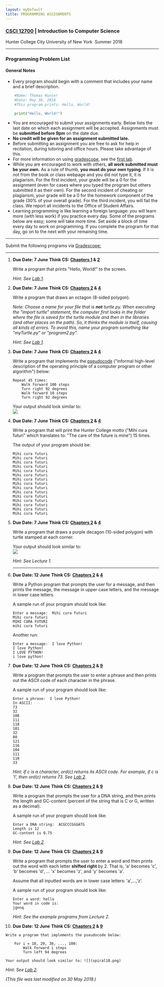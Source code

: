 ```yaml
---
layout: myDefault
title: PROGRAMMING ASSIGNMENTS
---
```

### [CSCI 12700](../summer2018.md) | Introduction to Computer Science  
Hunter College City University of New York &nbsp;Summer 2018 

---

### Programming Problem List  


#### General Notes

*   Every program should begin with a comment that includes your name and a brief description.
```python    
    #Name: Thomas Hunter
    #Date: May 30, 2018
    #This program prints: Hello, World!
    
    print("Hello, World!")
```    
*   You are encouraged to submit your assignments early. Below lists the last date on which each assignment will be accepted. Assignments must be **submitted before 9pm** on the date due.
*   **No credit will be given for an assignment submitted late.**
*   Before submitting an assignment you are free to ask for help in recitation, during tutoring and office hours. Please take advantage of this.
*   For more information on using [gradescope](http://www.gradescope.com), see the [first lab](lab1.html).
*   While you are encouraged to work with others, **all work submitted must be your own.** As a rule of thumb, **you must do your own typing**. If it is not from the book or class webpage and you did not type it, it is plagiarism. For the first incident, your grade will be a 0 for the assignment (even for cases where you typed the program but others submitted it as their own). For the second incident of cheating or plagiarism, your grade will be a 0 for the homework component of the grade (30% of your overall grade). For the third incident, you will fail the class. We report all incidents to the Office of Student Affairs.
*   Learning programming is like learning a foreign language: you will learn more (with less work) if you practice every day. Some of the programs below are easy; some will take more time. Set aside a block of time every day to work on programming. If you complete the program for that day, go on to the next with your remaining time.
    

* * *

Submit the following programs via [Gradescope:](http://gradescope.com)

* * *

1.  **Due Date: 7 June** **Think CS: [Chapters 1](https://interactivepython.org/runestone/static/thinkcspy/GeneralIntro/toctree.html) & [2](https://interactivepython.org/runestone/static/thinkcspy/SimplePythonData/toctree.html)**  
    
    Write a program that prints "Hello, World!" to the screen.
    
    _Hint: See [Lab 1](lab1.html)._
    
2.  **Due Date: 7 June** **Think CS: [Chapters 2](https://interactivepython.org/runestone/static/thinkcspy/SimplePythonData/toctree.html) & [4](https://interactivepython.org/runestone/static/thinkcspy/PythonTurtle/toctree.html)**  
    
    Write a program that draws an octagon (8-sided polygon).  
      
    _Note: Choose a name for your file that is **not** turtle.py. When executing the "import turtle" statement, the computer first looks in the folder where the file is saved for the turtle module and then in the libraries (and other places on the path). So, it thinks the module is itself, causing all kinds of errors. To avoid this, name your program something like "myTurtle.py" or "program2.py"._
    
    _Hint: See [Lab 1](lab1.html)._
    
3.  **Due Date: 7 June** **Think CS: [Chapters 2](https://interactivepython.org/runestone/static/thinkcspy/SimplePythonData/toctree.html) & [4](https://interactivepython.org/runestone/static/thinkcspy/PythonTurtle/toctree.html)**  
    
    Write a program that implements the [pseudocode](http://en.wikipedia.org/wiki/Pseudocode) ("informal high-level description of the operating principle of a computer program or other algorithm") below:
    
        Repeat 45 times:
            Walk forward 100 steps
            Turn right 92 degrees
            Walk forward 10 steps
            Turn right 92 degrees
    
    Your output should look similar to:  
    ![](flower.png)
4.  **Due Date: 7 June** **Think CS: [Chapters 2](https://interactivepython.org/runestone/static/thinkcspy/SimplePythonData/toctree.html) & [4](https://interactivepython.org/runestone/static/thinkcspy/PythonTurtle/toctree.html)**  
    
    Write a program that will print the Hunter College motto ("Mihi cura futuri" which translates to: "The care of the future is mine") 15 times.
    
    The output of your program should be:
    
        Mihi cura futuri
        Mihi cura futuri
        Mihi cura futuri
        Mihi cura futuri
        Mihi cura futuri
        Mihi cura futuri
        Mihi cura futuri
        Mihi cura futuri
        Mihi cura futuri
        Mihi cura futuri
        Mihi cura futuri
        Mihi cura futuri
        Mihi cura futuri
        Mihi cura futuri
        Mihi cura futuri
    
5.  **Due Date: 7 June** **Think CS: [Chapters 2](https://interactivepython.org/runestone/static/thinkcspy/SimplePythonData/toctree.html) & [4](https://interactivepython.org/runestone/static/thinkcspy/PythonTurtle/toctree.html)**  
    
    Write a program that draws a purple decagon (10-sided polygon) with turtle stamped at each corner.
    
    Your output should look similar to:  
    ![](stampedDecagon.png)
    
    _Hint: See Lecture 1._
    
    * * *
    
6.  **Due Date: 12 June** **Think CS: [Chapters 2](https://interactivepython.org/runestone/static/thinkcspy/SimplePythonData/toctree.html) & [4](https://interactivepython.org/runestone/static/thinkcspy/PythonTurtle/toctree.html)**  
    
    Write a Python program that prompts the user for a message, and then prints the message, the message in upper case letters, and the message in lower case letters.
    
    A sample run of your program should look like:
    
        Enter a message:  Mihi cura futuri
        Mihi cura futuri
        MIHI CURA FUTURI
        mihi cura futuri
    
    Another run:
    
        Enter a message:  I love Python!
        I love Python!
        I LOVE PYTHON!
        i love python!

7.  **Due Date: 12 June** **Think CS: [Chapters 2](https://interactivepython.org/runestone/static/thinkcspy/SimplePythonData/toctree.html) & [9](http://interactivepython.org/runestone/static/thinkcspy/Strings/toctree.html)**  
    
    Write a program that prompts the user to enter a phrase and then prints out the ASCII code of each character in the phrase.
    
    A sample run of your program should look like:
    
        Enter a phrase:  I love Python!
        In ASCII: 
        73
        32
        108
        111
        118
        101
        32
        80
        121
        116
        104
        111
        110
        33
    
    _Hint: If c is a character, ord(c) returns its ASCII code. For example, if c is 'I', then ord(c) returns 73. See [Lab 2](lab2.html)._
    
8.  **Due Date: 12 June** **Think CS: [Chapters 2](https://interactivepython.org/runestone/static/thinkcspy/SimplePythonData/toctree.html) & [9](http://interactivepython.org/runestone/static/thinkcspy/Strings/toctree.html)**  
    
    Write a program that prompts the user for a DNA string, and then prints the length and GC-content (percent of the string that is C or G, written as a decimal).
    
    A sample run of your program should look like:
    
        Enter a DNA string:  ACGCCCGGGATG
        Length is 12
        GC-content is 0.75
    
    _Hint: See [Lab 2](lab2.html)._
    
9.  **Due Date: 12 June** **Think CS: [Chapters 2](https://interactivepython.org/runestone/static/thinkcspy/SimplePythonData/toctree.html) & [9](http://interactivepython.org/runestone/static/thinkcspy/Strings/toctree.html)**  
    
    Write a program that prompts the user to enter a word and then prints out the word with each letter **shifted right** by 2. That is, 'a' becomes 'c', 'b' becomes 'd', ... 'x' becomes 'z', and 'y' becomes 'a'.
    
    Assume that all inputted words are in lower case letters: 'a',...,'z'.
    
    A sample run of your program should look like:
    
        Enter a word: hello 
        Your word in code is: 
        jgnnq
    
    _Hint: See the example programs from Lecture 2._
    
10.  **Due Date: 12 June** **Think CS: [Chapters 2](https://interactivepython.org/runestone/static/thinkcspy/SimplePythonData/toctree.html) & [9](http://interactivepython.org/runestone/static/thinkcspy/Strings/toctree.html)**  

    Write a program that implements the pseudocode below:

        For i = 10, 20, 30, ..., 100:
            Walk forward i steps
            Turn left 94 degrees

    Your output should look similar to: ![](spiral10.png)

   _Hint: See [Lab 2](lab2.html)._
   
<!--    

11.  **Due Date: 22 February** **Think CS: [Chapters 4](https://interactivepython.org/runestone/static/thinkcspy/PythonTurtle/toctree.html) & [9](http://interactivepython.org/runestone/static/thinkcspy/Strings/toctree.html)**  
    
    Write a program that asks the user for a message and then prints the message out, one character per line, in reverse order.
    
    A sample run of your program should look like:
    
    Enter a message:  I love Python!
    !
    n
    o
    h
    t
    y
    P
    
    e
    v
    o
    l
    
    I
    
    _Hint: See [Lab 2](lab2.html) or Lecture 2 notes._
    
12.  **Due Date: 23 February** **Think CS: [Chapters 2](https://interactivepython.org/runestone/static/thinkcspy/SimplePythonData/toctree.html) & [4](http://interactivepython.org/runestone/static/thinkcspy/PythonTurtle/toctree.html)**  
    
    Modify the program from [Lab 3](lab3.html) to show the shades of green.
    
    Your output should look similar to:  
    ![](shadesOfGreen.png)
    
13.  **Due Date: 26 February** **Think CS: [Chapters 2](https://interactivepython.org/runestone/static/thinkcspy/SimplePythonData/toctree.html) & [4](http://interactivepython.org/runestone/static/thinkcspy/PythonTurtle/toctree.html)**  
    
    Write a program that asks the user for the hexcode of a color and then displays a turtle that color.
    
    A sample run of your program should look like:
    
    Enter a hex string:  #A922A9
    
    and the output should look similar to:  
    ![](../f17/purplyTurtle.png)
    
    _Hint: See [Section 4.3](http://interactivepython.org/runestone/static/thinkcspy/PythonTurtle/InstancesAHerdofTurtles.html) for setting the background color and [Lab 3](lab3.html) for colors._
    
14.  **Due Date: 27 February** **Think CS: [Chapters 2](https://interactivepython.org/runestone/static/thinkcspy/SimplePythonData/toctree.html) & [4](https://interactivepython.org/runestone/static/thinkcspy/PythonTurtle/toctree.html)**  
    
    Write a program that asks the user for a name of an image .png file and the name of an output file. Your program should create a new image that has only the green channel of the original image.
    
    A sample run of your program should look like:
    
    Enter name of the input file:  csBridge.png
    Enter name of the output file:  greenH.png
    
    Sample input and resulting output files:
    
    ![](../f17/csBridge.png) ![](greenH.png)
    
    Note: before submitting your program for grading, remove the commands that show the image (i.e. the ones that pop up the graphics window with the image). The program is graded on a server on the cloud and does not have a graphics window, so, the plt.show() commands will give an error. Instead, the files your program produces are compared pixel-by-pixel to the answer to check for correctness.
    
15.  **Due Date: 28 February** **Think CS: [Chapters 2](https://interactivepython.org/runestone/static/thinkcspy/SimplePythonData/toctree.html) & [4](http://interactivepython.org/runestone/static/thinkcspy/PythonTurtle/toctree.html)**  
    
    Write a program that implements the pseudcode below. Your program should ask the user for a binary number and print out the corresponding decimal number.
    
        Ask user for input, and store in the string, binString.
        Set decNum = 0.
        For each c in binString,
            Set n to be int(c)
            Double decNum and add n to it (decNum = 2 * decNum + n)
        Print decNum
    		
    
    A sample run of the program:
    
    Enter binary number: 10
    Your number in decimal is 2
    
    And another sample run of the program:
    
    Enter binary number: 1111
    Your number in decimal is 15
    
    Note: here's a quick [review](https://www.mathsisfun.com/binary-number-system.html) of binary numbers.
    
    * * *
    
16.  **Due Date: 1 March** **Reading: Think CS: [Section 2.7](http://interactivepython.org/runestone/static/thinkcspy/SimplePythonData/OperatorsandOperands.html)**  
    
    Write a program that converts kilometers to miles. Your program should prompt the user for the number of kilometers and then print out the number of miles.
    
    A useful formula: _miles = 0.621371* kilometers_.
    
    See [Lab 4](lab4.html) for designing Input-Process-Output programs.
    
17.  **Due Date: 2 March** **Reading: Think CS: [Section 2.7](http://interactivepython.org/runestone/static/thinkcspy/SimplePythonData/OperatorsandOperands.html) & [4](http://interactivepython.org/runestone/static/thinkcspy/PythonTurtle/toctree.html)**  
    
    Write a program that implements the pseudocode below:
    
    1\.  Ask the user for the number of hours until the weekend.
    2\.  Print out the days until the weekend (days = hours // 24)
    3\.  Print out the leftover hours (leftover = hours % 24)
    
    A sample run of your program should look like:
    
    Enter number of hours:  27
    Days: 1
    Hours: 3
    
    and another sample run:
    
    Enter number of hours:  52
    Days: 2
    Hours: 4
    
    _Hint: See [Section 2.7](http://interactivepython.org/runestone/static/thinkcspy/SimplePythonData/OperatorsandOperands.html)._
    
18.  **Due Date: 5 March** **Reading: Think CS: [Chapters 4](http://interactivepython.org/runestone/static/thinkcspy/PythonTurtle/toctree.html) & [7](http://interactivepython.org/runestone/static/thinkcspy/Selection/toctree.html)**  
    
    Write a program that asks the user for 5 whole (integer) numbers. For each number, turn the turtle left the degrees entered and then the turtle should move forward 100.
    
    A sample run of your program should look like:
    
    Enter a number: 270
    Enter a number: 100
    Enter a number: 190
    Enter a number: 200
    Enter a number: 80
    
    and the output should look similar to:  
    ![](5turns.png)
    
19.  **Due Date: 6 March** **Reading: Think CS: [Chapters 4](http://interactivepython.org/runestone/static/thinkcspy/PythonTurtle/toctree.html) & [7](http://interactivepython.org/runestone/static/thinkcspy/Selection/toctree.html)**  
    
    Modify the flood map of NYC from [Lab 4](lab4.html) to color the region of the map with elevation greater than 6 feet and less than or equal 20 feet above sea level the color grey (50% red, 50% green, and 50% blue).
    
    Your resulting map should look like:
    
    ![](../f17/floodMap2.png)
    
    and be saved to a file called floodMap.png.
    
    Note: before submitting your program for grading, remove the commands that show the image (i.e. the ones that pop up the graphics window with the image). The program is graded on a server on the cloud and does not have a graphics window, so, the plt.show() commands will give an error. Instead, the files your program produces are compared pixel-by-pixel to the answer to check for correctness.
    
20.  **Due Date: 8 March** **Reading: [Think CS: Section 8.10](http://interactivepython.org/runestone/static/thinkcspy/MoreAboutIteration/2DimensionalIterationImageProcessing.html)**  
    
    Modify the map-mapking program from [Lab 4](lab4.html) to create a map that outlines the coastline. Your program should create a new image, called coast.png with the pixels colored as follows:
    
    *   If the elevation is less than or equal to 0, color the pixel 50% blue (and 0% red and 0% green).
    *   If the elevation is exactly 1, color the pixel 75% red, 75% green, and 75% blue.
    *   Otherwise, the pixel should be colored 50% red, 50% green, and 50% blue.
    
    Your resulting map should look like:
    
    ![](coast.png)
    
    and be saved to a file called coast.png.
    
    Note: before submitting your program for grading, remove the commands that show the image (i.e. the ones that pop up the graphics window with the image). The program is graded on a server on the cloud and does not have a graphics window, so, the plt.show() commands will give an error. Instead, the files your program produces are compared pixel-by-pixel to the answer to check for correctness.
    
    * * *
    
21.  **Due Date: 9 March** **Reading: Think CS: [Chapter 7](http://interactivepython.org/runestone/static/thinkcspy/Selection/toctree.html)**  
    
    Write a program that asks the user for the name of a png file and print the number of pixels that are nearly white (the fraction of red, the fraction of green, and the fraction of blue are all above 0.75).
    
    For example, if your file was of the snow pack in the Sierra Nevada mountains in California in February 2014:
    
    ![](../f17/CaliforniaDrought_02232014_md.png)
    
    then a sample run would be:
    
    Enter file name:  caDrought2014.png
    Snow count is 38010
    
    Note: for this program, you only need to compute the snow count. Showing the image will confuse the grading script, since it's only expecting the snow count.
    
    _Hint: See [Lab 5](lab5.html)_.
    
22.  **Due Date: 12 March** **Reading: [Burch's Logic & Circuits](http://www.toves.org/books/logic/)**  
    
    Write a logical epxression that is equivalent to the circuit that computes the majority of 3 inputs, called in1, in2, in3:
    
    *   If two or more of the inputs are True, then your expression should evaluate to True.
    *   Otherwise (two or more of the inputs are False), then your expression should evaluate to False.
    
    ![](../f17/maj7.png)
    
    Save your expression to a text file. See [Lab 5](lab5.html) for the format for submitting logical expressions to Gradescope.
    
23.  **Due Date: 13 March** **Reading: [Burch's Logic & Circuits](http://www.toves.org/books/logic/)**  
    Build a circuit that has the same behavior as a nor gate (i.e. for the same inputs, gives identical output) using only and, or, and not gates.
    
    ![](norGate.png)
    
    Save your expression to a text file. See [Lab 5](lab5.html) for the format for submitting logical expressions to Gradescope.
    
24.  **Due Date: 14 March** **Reading: Think CS: [Chapters 2](http://interactivepython.org/runestone/static/thinkcspy/SimplePythonData/toctree.html) & [4](http://interactivepython.org/runestone/static/thinkcspy/PythonTurtle/toctree.html)**  
    
    The program [turtleString.py](../f17/turtleString.py) takes a string as input and uses that string to control what the turtle draws on the screen (inspired by [code.org's graph paper programming](https://code.org/curriculum/course2/1/Teacher)). Currently, the program processes the following commands:
    
    *   'F': moves the turtle forward 50 steps
    *   'L': turns the turtle 90 degrees to the left
    *   'R': turns the turtle 90 degrees to the right
    *   '^': lifts the pen
    *   'v': lowers the pen
    
    For example, if the user enters the string "FLFLFLFL^FFFvFLFLFLFL", the turtle would move forward and then turn left. It repeats this 4 times, drawing a square. Next, it lifts the pen and move forward 3, puts the pen back down and draw another square.
    
    Modify this program to allow the user also to specify with the following symbols:
    
    *   'B': moves the turtle backwards 50 steps
    *   'S': makes the turtle stamp
    *   'l': turns the turle 45 degrees to the left
    *   'r': turns the turtle 45 degrees to the right
    *   'p': change the pen color to purple
    
    _Hint: See Lecture 4 notes._
    
25.  **Due Date: 15 March** **Think CS: [Chapter 4](https://interactivepython.org/runestone/static/thinkcspy/PythonTurtle/toctree.html) & [Section 7.4](http://interactivepython.org/runestone/static/thinkcspy/Selection/ConditionalExecutionBinarySelection.html)**
    
    Write a program that uses the turtle package to implement the following pseudocode:
    
    1\.  Ask the user for a whole number.  
    2\.  If that number is even, your turtle should draw a blue line 
        towards the left hand side of the screen. 
    3\.  If that number is odd, your turtle should draw a red line 
        towards the right hand side of the screen.
    
    A sample run of your program should look like:
    
    Enter a whole number: 2
    
    and the output should look similar to:  
    ![](leftTurtle.png)
    
    Another run:
    
    Enter a whole number: -1
    
    and the output should look similar to:  
    ![](rightTurtle.png)  
    
    _Hint: See [Section 7.4](http://interactivepython.org/runestone/static/thinkcspy/Selection/ConditionalExecutionBinarySelection.html) of the Python textbook and Lecture 4 notes._
    
    * * *
    
26.  **Due Date: 16 March** **Reading: [Numpy tutorial (DataCamp)](https://www.datacamp.com/community/tutorials/python-numpy-tutorial)**  
    
    Modify the program from [Lab 6](lab6.html) that displays the [NYC historical population data](../f17/nycHistPop.csv). Your program should ask the user for the borough, an name for the output file, and then display the fraction of the population that has lived in that borough, over time.
    
    A sample run of the program:
    
    Enter borough name:  Queens
    Enter output file name:  qFraction.png
    
    The file qFraction.png:
    
    ![](../f17/qFraction.png)
    
    Note: before submitting your program for grading, remove the commands that show the image (i.e. the ones that pop up the graphics window with the image). The program is graded on a server on the cloud and does not have a graphics window, so, the plt.show() commands will give an error. Instead, the files your program produces are compared pixel-by-pixel to the answer to check for correctness.
    
27.  **Due Date: 19 March** **Reading: [10-mins to Pandas](https://pandas.pydata.org/pandas-docs/stable/10min.html), [DataCamp Pandas](https://www.datacamp.com/community/tutorials/pandas-tutorial-dataframe-python#gs.hnyRaik)**  
    
    Write a program that computes the average and maximum population over time for a borough (entered by the user). Your program should assume that the NYC historical population data file, [nycHistPop.csv](../f17/nycHistPop.csv) is in the same directory.
    
    A sample run of your program:
    
    Enter borough: Staten Island
    Average population:  139814.23076923078
    Maximum population:  474558
    
    and another run:
    
    Enter borough: Brooklyn
    Average population:  1252437.5384615385
    Maximum population:  2738175
    
    _Hint: See [Lab 6](lab6.html)_.
    
28.  **Due Date: 20 March** **Reading: Think CS [Chapter 7](http://interactivepython.org/runestone/static/thinkcspy/Selection/toctree.html)**  
    
    Write a program that asks the user for the hour of the day (in 24 hour time), and prints
    
    *   "Good Morning" if it is strictly before 12,
    *   "Good Afternoon" if it is 12 or greater, but strictly before 17, and
    *   "Good Evening" otherwise.
    
    A sample run:
    
    Enter hour (in 24 hour time):  11
    Good Morning
    
    Another sample run:
    
    Enter hour (in 24 hour time):  20
    Good Evening
    
    And another run:
    
    Enter hour (in 24 hour time):  15
    Good Afternoon
    
29.  **Due Date: 21 March** **Reading: [Ubuntu Terminal Reference Sheet](https://help.ubuntu.com/community/UsingTheTerminal)**  
    
    Write an Unix shell script that prints Hello, World to the screen.
    
    Submit a single text file containing your shell commands. See [Lab 6](lab6.html).
    
30.  **Due Date: 22 March** **Reading: [Burch's Logic & Circuits](http://www.toves.org/books/logic/)**  
    
    Logical gates can be used to do arithmetic on binary numbers. For example, we can write a logical circuit whose output is one more than the inputted number. Our inputs are in1 and in2 and the outputs are stored in out1, out2, and out3.
    
    [![](../f17/incrementCircuit.png)  
    (click to launch new window with circuit)](http://www.neuroproductions.be/logic-lab/index.php?id=80507)
    
    Here is a table of the inputs and outputs:
    
    Inputs
    
    Outputs
    
    Decimal  
    Number
    
    in1
    
    in2
    
    Decimal  
    Number
    
    out1
    
    out2
    
    out3
    
    0
    
    0
    
    0
    
    1
    
    0
    
    0
    
    1
    
    1
    
    0
    
    1
    
    2
    
    0
    
    1
    
    0
    
    2
    
    1
    
    0
    
    3
    
    0
    
    1
    
    1
    
    3
    
    1
    
    1
    
    4
    
    1
    
    0
    
    0
    
    Submit a text file with each of the outputs on a separate line:
    
    #Name:  YourNameHere
    #Date:  April 2017
    #Logical expressions for a 4-bit incrementer
    
    out1 = ...
    out2 = ...
    out3 = ...
    
    Where "..." is replaced by your logical expression (see [Lab 5](lab5.html)).
    
    * * *
    
31.  **Due Date: 23 March** **Reading: [10-mins to Pandas](https://pandas.pydata.org/pandas-docs/stable/10min.html), [DataCamp Pandas](https://www.datacamp.com/community/tutorials/pandas-tutorial-dataframe-python#gs.hnyRaik)**  
    
    Modify the program from [Lab 7](lab7.html) to:
    
    *   asks the user to specify the input file,
    *   asks the user to specify the output file,
    *   makes a plot of the fraction of the total population that are children over time from the data in input file, and
    *   stores the plot in the output file the user specified.
    
    A sample run of the program:
    
    Enter name of input file:  DHS\_2015\_2016.csv
    Enter name of output file:  dhsPlot.png
    
    which produces an output:
    
    ![](../f17/dhsPlot.png)
    
    Note: The grading script is expecting that the label (i.e. name of your new column) is "Fraction Children".
    
32.  **Due Date: 26 March** **Reading: Think CS [Section 6.7](http://interactivepython.org/runestone/static/thinkcspy/Functions/mainfunction.html)**  
    
    Write a program, using a function main() that prints "Hello, World!" to the screen. See [Lab 7](lab7.html).
    
33.  **Due Date: 27 March** **Reading: Think CS [Chapter 9](http://interactivepython.org/runestone/static/thinkcspy/Strings/toctree.html)**  
    
    Write a program that asks the user for a list of nouns (separated by spaces) and approximates the fraction that are plural by counting the fraction that end in "s". Your program should output the total number of words and the fraction that end in "s". You may assume that words are separated by spaces (and ignore the possibility of tabs and punctuation between words.)
    
    A sample run of the program:
    
    Enter nouns: apple bananas cantalopes durian 
    Number of words:  4
    Fraction of your list that is plural is 0.5
    
    And another sample run of the program:
    
    Enter nouns: hats gloves coats glasses scarves
    Number of words:  5
    Fraction of your list that is plural is 1.0 
    
    _Hint: Break this problem into pieces:_
    
    _*   First, count the number of words in the string the user entered (hint: count the number of spaces). Print out the number of words. Make sure this works before going onto the next part.
    *   Next, ignoring the last word (which is a special case and can be dealt with separately), count the number of words ending in 's' (hint: count the number of "s "). Test that this part works before going on to the next step.
    *   Last, check the last word to see if it ends in "s"-- since it's the last word, the "s" will always occur at the same index in the string._
    
    _Implement (and test!) each part and then go on to the next._  
    
34.  **Due Date: 29 March** **Reading: [Burch's Logic & Circuits](http://www.toves.org/books/logic/)**  
    
    Write a logical expression that takes a single input, in1, and **always** returns True. Your expression must only use in1 and the logical operators, and, or, and not
    
    See [Lab 5](lab5.html) for the format for submitting logical expressions to Gradescope.
    
    _Hint: Think about the circuit below:_
    
    ![](../f17/PorNotP.png)
    
35.  **Due Date: 10 April**
    
    Write a program that asks the user for the name of an image, the name of an output file. Your program should then save the lower left quarter of the image to the output file specified by the user.
    
    A sample run of your program should look like:
    
    Enter image file name: hunterLogo.png
    Enter output file: logoLL.png
    
    which would have as input and output:
    
    ![](hunterLogo2.png) ![](logoLL.png)
    
    _Hint: See sample programs from Lectures 4 and 6._
    
    Note: before submitting your program for grading, remove any commands that show the image (i.e. the ones that pop up the graphics window with the image). The program is graded on a server on the cloud and does not have a graphics window, so, the plt.show() commands will give an error. Instead, the files your program produces are compared pixel-by-pixel to the answer to check for correctness.
    
    * * *
    
36.  **Due Date: 11 April** **Reading: [10-mins to Pandas](https://pandas.pydata.org/pandas-docs/stable/10min.html), [DataCamp Pandas](https://www.datacamp.com/community/tutorials/pandas-tutorial-dataframe-python#gs.hnyRaik)**  
    
    Modify the parking ticket program from [Lab 8](lab8.html) to do the following:
    
    *   Ask the user for the name of the input file.
    *   Ask the user for the attribute (column header) to search by.
    
    A sample run:
    
    Enter file name:  Parking\_Violations\_Jan_2016.csv
    Enter attribute:  Vehicle Color
    The 10 worst offenders are:
    WHITE    2801
    WH       2695
    GY       1420
    BK       1153
    BLACK    1054
    BROWN     727
    BL        656
    GREY      574
    SILVE     450
    BLUE      412
    Name: Vehicle Color, dtype: int64
    
    And another run:
    
    Enter file name:  Parking\_Violations\_Jan_2016.csv
    Enter attribute:  Vehicle Year
    The 10 worst offenders are:
    0       3927
    2015    1265
    2014    1143
    2013    1105
    2012     772
    2011     666
    2007     643
    2008     559
    2010     509
    2006     499
    Name: Vehicle Year, dtype: int64
    
37.  **Due Date: 12 April** **Reading: [Github Guide](https://guides.github.com/activities/hello-world/)**  
    
    In [Lab 8](lab8.html), you created a github account. Submit a text file with the name of your account. The grading script is expecting a file with the format:
    
    #Name:  Your name 
    #Date:  April 2017
    #Account name for my github account
    
    AccountNameGoesHere
    
    Note: it takes a few minutes for a newly created github account to be visible. If you submit to gradescope and get a message that the account doesn't exist, wait a few minutes and try again.
    
38.  **Due Date: 13 April** **Reading: Think CS: [Chapter 6](http://interactivepython.org/runestone/static/thinkcspy/Functions/toctree.html)**  
    
    Fill in the missing function, monthString(), in the program, months.py (available at: [https://github.com/stjohn/csci127](https://github.com/stjohn/csci127)). The function should take number between 1 and 12 as a parameter and returns the corresponding month as a string. For example, if the parameter is 1, your function should return "January". If the parameter is 2, your function should return out "February", etc.
    
    Note: The grading scripts are expecting that your function is called monthString(). You need to use that name, since instead of running the entire program, the scripts are "unit testing" the function-- that is, calling that function, in isolation, with differrent inputs to verify that it performs correctly.
    
    _Hint: See notes from Lecture 7 and [Lab 8](lab8.html)._
    
39.  **Due Date: 16 April** **Reading: [10-mins to Pandas](https://pandas.pydata.org/pandas-docs/stable/10min.html), [DataCamp Pandas](https://www.datacamp.com/community/tutorials/pandas-tutorial-dataframe-python#gs.hnyRaik)**  
    
    Write a program that asks the user for a CSV of collision data (see note below about obtaining reported collisions from NYC OpenData). Your program should then list the top three contributing factors for the primary vehichle of collisions ("CONTRIBUTING FACTOR VEHICLE 1") in the file.
    
    A sample run:
    
    Enter CSV file name:  collisionsNewYears2016.csv
    Top three contributing factors for collisions:
    Driver Inattention/Distraction    136
    Unspecified                       119
    Following Too Closely              37
    Name: CONTRIBUTING FACTOR VEHICLE 1, dtype: int64
    
    This assignment uses collision data collected and made publicly by [New York City Open Data](https://nycopendata.socrata.com), and can be found at:
    
    > [https://data.cityofnewyork.us/Public-Safety/NYPD-Motor-Vehicle-Collisions/h9gi-nx95](https://data.cityofnewyork.us/Public-Safety/NYPD-Motor-Vehicle-Collisions/h9gi-nx95).
    
    Since the files are quite large, use the "Filter" option and choose your birthday in 2016 and "Export" (in CSV format) all collisions for that day. We will use this data set for future programs, so, instead of downloading the test files multiple times, save a copy for future use.
    
    _Hint: See [Lab 8](lab8.html) for accessing and analyzing structured data._
    
40.  **Due Date: 17 April** **Reading: Think CS [Chapter 6](http://interactivepython.org/runestone/static/thinkcspy/Functions/toctree.html)**
    
    Write two functions, triangle() and nestedTriangle(). Both functions take two parameters: a turtle and an edge length. The pseudocode for triangle() is:
    
        triangle(t, length):
        1\.  If length > 10:
        2\.     Repeat 3 times:
        3\.         Move t, the turtle, forward length steps.
        4\.         Turn t left 120 degrees.
        5\.     Call triangle with t and length/2.
    
    The pseudocode for nestedTriangle() is very similar:
    
        nestedTriangle(t, length):
        1\.  If length > 10:
        2\.     Repeat 3 times:
        3\.         Move t, the turtle, forward length steps.
        4\.         Turn t left 120 degrees.
        5\.         Call nestedTriangle with t and length/2.
    
    A template program, nestingTrianges.py, is available on the [CSci 127 repo on github](https://github.com/stjohn/csci127). The grading script does not run the whole program, but instead tests your function separately ('unit tests') to determine correctness. As such, the function names must match exactly (else, the scripts cannot find it). Make sure to use the function names from the github program (it is expecting triangle() and nestedTriangle()).
    
    A sample run:
    
    Enter edge length:  160
    
    which would produce:
    
    ![](triangles.png) 
    
    * * *
    
41.  **Due Date: 18 April** **Reading: [Folium Tutorial](http://python-visualization.github.io/folium/docs-master/quickstart.html#Getting-Started)**  
    
    Write a program that uses folium to make a map of New York City. Your map should be centered at (40.75, -74.125) and include a marker for the main campus of Hunter College. The HTML file your program creates should be called: nycMap.html
    
    _Hint: See [Lab 9](lab9.html)._
    
42.  **Due Date: 19 April** **Reading: [Folium Tutorial](http://python-visualization.github.io/folium/docs-master/quickstart.html#Getting-Started)**  
    
    Using folium (see [Lab 9](lab9.html)), write a program that asks the user for the name of a CSV file, name of the output file, and creates a map with markers for all the traffic collisions from the input file.
    
    A sample run:
    
    Enter CSV file name:  collisionsThHunterBday.csv
    Enter output file:  thMap.html
    
    which would produce the html file:
    
    (The demo above is for October 18, 2016 using the time the collision occurred ("TIME") to label each marker and changed the underlying map with the option: tiles="Cartodb Positron" when creating the map.)
    
    This assignment uses collision data collected and made publicly by [New York City Open Data](https://nycopendata.socrata.com). See Programming Problem #39 for details on this data set. When creating datasets to test your program, you will need to filter for both date (to keep the files from being huge) and that there's a location entered. The former is explained above; to check the latter, add the additional filter condition of "LONGITUDE is not blank".
    
    _Hint: For this data set, the names of the columns are "LATITUDE" and "LONGITUDE" (unlike the previous map problem, where the data was stored with "Latitude" and "Longitude")._
    
43.  **Due Date: 20 April** **Reading: Think CS [Chapter 6](http://interactivepython.org/runestone/static/thinkcspy/Functions/toctree.html) and [Chapter 7](http://interactivepython.org/runestone/static/thinkcspy/Selection/toctree.html)**  
    
    Write a function, computeFare(), that takes as two parameters: the zone and the ticket type, and returns the Long Island Railroad fare.
    
    *   If the zone is 1 and the ticket type is "peak", the fare is 8.75.
    *   If the zone is 1 and the ticket type is "off-peak", the fare is 6.25.
    *   If the zone is 2 or 3 and the ticket type is "peak", the fare is 10.25.
    *   If the zone is 2 or 3 and the ticket type is "off-peak", the fare is 7.50.
    *   If the zone is 4 and the ticket type is "peak", the fare is 12.00.
    *   If the zone is 4 and the ticket type is "off-peak", the fare is 8.75.
    *   If the zone is 5, 6, or 7 and the ticket type is "peak", the fare is 13.50.
    *   If the zone is 5, 6, or 7 and the ticket type is "off-peak", the fare is 9.75.
    *   If the zone is greater than 8, return a negative number (since your calculator does not handle inputs that high).
    
    A template program, LIRRtransit.py, is available on the [CSci 127 repo on github](https://github.com/stjohn/csci127). The grading script does not run the whole program, but instead tests your function separately ('unit tests') to determine correctness. As such, the name of the function must match exactly (else, the scripts cannot find it).
    
    A sample run:
    
    Enter the number of zones: 4
    Enter the ticket type (peak/off-peak): off-peak
    The fare is 8.75
    
    And another:
    
    Enter the number of zones: 6
    Enter the ticket type (peak/off-peak): peak
    The fare is 13.5
    
    _Hint: See [Lab 8](lab8.html)._
    
44.  **Due Date: 23 April** **Reading: Think CS: [Chapter 6](http://interactivepython.org/runestone/static/thinkcspy/Functions/toctree.html) and [Folium Tutorial](http://python-visualization.github.io/folium/docs-master/quickstart.html#Getting-Started)**  
    
    Fill in the following functions in a program that maps GIS data from NYC OpenData CSV files and marks the current location and closest point:
    
    *   getData() that asks the user for the name of the CSV and returns a dataframe of the contents.
    *   getColumnNames() that asks the user for the exact name of the columns that contains the latitude and longitude and returns those values as a tuple. Since the NYC OpenData files use different names for the columns in different datasets (such as "Lat", "Latitude", "LATITUDE" for latitude), the program asks for the name of the column as well as the name of the data file.
    *   getLocale() asks the user for latitude and longitude of the user's current location and returns those floating points numbers.
    *   computeDist() that computes the squared distance between two points (x1,y1) and (x2,y2):
        
        > (x1-x2)2 \+ (y1-y2)2
        
    
    A sample run to find the closest CUNY campus to the Brooklyn Navy Yard:
    
    Enter CSV file name: cunyLocations.csv
    Enter column name for latitude: Latitude
    Enter column name for longitude: Longitude
    Enter current latitude: 40.7021
    Enter current longitude: -73.9708
    Enter output file: closestCUNY.html
    
    which would produce the html file:
    
    Another sample run to find the closest recycling bin to Roosevelt Island (using the list of recycling bins from [https://data.cityofnewyork.us/Environment/Litter-Basket-Inventory/es7t-6u8y](https://data.cityofnewyork.us/Environment/Litter-Basket-Inventory/es7t-6u8y)):
    
    Enter CSV file name: recyclingBins.csv
    Enter column name for latitude: Latitude
    Enter column name for longitude: Longitude
    Enter current latitude: 40.7605
    Enter current longitude: -73.951
    Enter output file: recyc.html
    
    which would produce the html file:
    
    A template program, closestPoint.py, is available on the [CSci 127 repo on github](https://github.com/stjohn/csci127). The grading script does not run the whole program, but instead runs each of your functions separately ('unit tests') to determine correctness. As such, the names of the functions must match exactly the ones listed above (else, the scripts cannot find them).
    
    _Hint: See [Lab 9](lab9.html)._
    
45.  **Due Date: 24 April** **Reading: Think CS: [Chapter 6](http://interactivepython.org/runestone/static/thinkcspy/Functions/toctree.html)**  
    
    Fill in the missing functions:
    
    *   average(region): Takes a region of an image and returns the average red, green, and blue values across the region.
    *   setRegion(region,r,g,b): Takes a region of an image and red, green, and blue values, r, g, b. Sets the region so that all points have red values of r, green values of g, and blue values of b.
    
    The functions are part of a program that averages smaller and smaller regions of an image until the underlying scene is visible (inspired by the elegant [koalas to the max](http://koalastothemax.com)).
    
    For example, if you inputted our favorite image, you would see (left to right):
    
    ![](../f17/refined1.png) ![](../f17/refined2.png) ![](../f17/refined3.png) ![](../f17/refined4.png) ![](../f17/refined5.png) ![](../f17/refined6.png) ![](../f17/refined7.png) ![](../f17/refined8.png)
    
    and finally:
    
    ![](../f17/csBridge.png)
    
    A template program, averageImage.py, is available on the [CSci 127 repo on github](https://github.com/stjohn/csci127). The grading script does not run the whole program, but instead runs each of your functions separately ('unit tests') to determine correctness. As such, the names of the functions must match exactly the ones listed above (else, the scripts cannot find them).
    
    _Hint: See notes from Lecture 9._
    
    * * *
    
46.  **Due Date: 25 April** **Reading: Think CS: [Chapter 3](http://interactivepython.org/runestone/static/thinkcspy/Debugging/toctree.html#)**  
    
    Modify the program from [Lab 10](lab10.html) that makes a turtle walk 100 times. Each "walk" is 10 steps forward and the turtle can turn 0,1,2,...,359 degrees (chosen randomly) at the beginning of each walk.
    
    A sample run of your program:
    
    ![](../f17/randomWalk.png)
    
47.  **Due Date: 26 April** **Reading: Think CS: [Debugging Code](http://interactivepython.org/runestone/static/thinkcspy/toctree.html)**  
    
    The program, [errorsHex.py](https://github.com/stjohn/csci127/blob/master/errorsHex.py), has lots of errors. Fix the errors and submit the modified program.
    
    _Hint: See [Lab 10](lab10.html)._
    
48.  **Due Date: 27 April** **Reading: [Ubuntu Terminal Reference Sheet](https://help.ubuntu.com/community/UsingTheTerminal)**  
    
    Write an Unix shell script that does the following:
    
    *   Creates a directory, projectFiles.
    *   Creates 3 additional directories (as subdirectories of projectFiles): source, data, and results.
    
    Submit a single text file containing your shell commands. See [Lab 10](lab10.html).
    
    _Hint: See [Lab 10](lab10.html)._
    
    * * *
    
49.  **Due Date: 30 April** **Reading: [MIPS Wikibooks](https://en.wikibooks.org/wiki/MIPS_Assembly/Instruction_Formats)**  
    
    Write a **simplified machine language program** that prints: I love Python
    
    See [Lab 11](lab11.html) for details on submitting the simplified machine language programs.
    
    _Hint: You may find the following table useful:_
    
    ![](../f17/ASCIITable.png)  
    _(Image from wikimedia commons)_
    
50.  **Due Date: 1 May** **Reading: [MIPS Wikibooks](https://en.wikibooks.org/wiki/MIPS_Assembly/Instruction_Formats)**  
    
    Write a **simplified machine language program** that has register $s0 loop through the numbers 10, 8, 6, ..., 2, 0.
    
    See [Lab 11](lab11.html) for details on submitting the simplified machine language programs.
    
51.  **Due Date: 2 May** **Reading: [Chapter 8](http://interactivepython.org/runestone/static/thinkcspy/MoreAboutIteration/toctree.html)**  
    
    Write a program that asks the user to enter a string. If the user enters an empty string, your program should continue prompting the user for a new string until they enter a non-empty string. Your program should then print out the string entered.
    
    A sample run of your program:
    
    Enter a non-empty string: 
    That was empty.  Try again.
    Enter a non-empty string: 
    That was empty.  Try again.
    Enter a non-empty string: Mihi cura futuri
    You entered: Mihi cura futuri
    
    _Hint: See [Lab 10](lab10.html)._
    
52.  **Due Date: 3 May** **Reading: [Ubuntu Terminal Reference Sheet](https://help.ubuntu.com/community/UsingTheTerminal)**  
    
    Using Unix shell commands, write a script that counts the number of .py files in current working directory.
    
    _Hint: See [Lab 11](lab11.html)._
    
    * * *
    
53.  **Due Date: 7 May** **Reading: [Cplusplus Tutorial](http://www.cplusplus.com/files/tutorial.pdf)**  
    
    Write a **C++ program** that prints "Hello, World!" to the screen.
    
    _Hint: See [Lab 12](lab12.html) for getting started with C++._
    
54.  **Due Date: 8 May** **Reading: [Cplusplus Tutorial](http://www.cplusplus.com/files/tutorial.pdf)**  
    
    Write a **C++ program** that will print "I love Python!" 20 times.
    
    The output of your program should be:
    
    I love Python!
    I love Python!
    I love Python!
    I love Python!
    I love Python!
    I love Python!
    I love Python!
    I love Python!
    I love Python!
    I love Python!
    I love Python!
    I love Python!
    I love Python!
    I love Python!
    I love Python!
    I love Python!
    I love Python!
    I love Python!
    I love Python!
    I love Python!
    
    _Hint: See [Lab 12](lab12.html) for getting started with C++._
    
55.  **Due Date: 9 May** **Reading: [Cplusplus Tutorial](http://www.cplusplus.com/files/tutorial.pdf)**  
    
    Write a **C++ program** that converts kilometers to miles. Your program should prompt the user for the number of kilometers and then print out the number of miles.
    
    A useful formula: _miles = 0.621371* kilometers_.
    
    See [Lab 4](lab4.html) for designing Input-Process-Output programs and [Lab 12](lab12.html) for getting started with C++.
    
56.  **Due Date: 10 May** **Reading: [Cplusplus Tutorial](http://www.cplusplus.com/files/tutorial.pdf)**  
    
    Write a **C++ program** program that asks the user for a number and draws a triangle of that height and width using 'character graphics'.
    
    A sample run:
    
    Enter a number:  6
    \*\*\*\*\*\*
    \*\*\*\*\*
    \*\*\*\*
    \*\*\*
    **
    *
    
    Another sample run:
    
    Enter a number:  3
    \*\*\*
    **
    *
    
    * * *
    
57.  **Due Date: 11 May** **Reading: [Cplusplus Tutorial](http://www.cplusplus.com/files/tutorial.pdf)**  
    
    Write a **C++ program** that asks the user for the month of the year (as a number), and prints
    
    *   "Happy Winter" if it is strictly before 3 or strictly larger than 11,
    *   "Happy Spring" if it is 3 or greater, but strictly before 7, and
    *   "Happy Summer" if it is 7 or greater, but strictly before 9, and
    *   "Happy Fall" otherwise.
    
    A sample run:
    
    Enter month (as a number):  12
    Happy Winter
    
    Another sample run:
    
    Enter month (as a number):  8
    Happy Summer
    
    And another run:
    
    Enter month (as a number):  11
    Happy Fall
    
58.  **Due Date: 14 May** **Reading: [Cplusplus Tutorial](http://www.cplusplus.com/files/tutorial.pdf)**  
    
    Write a **C++ program** that asks the user for the starting amount, and prints out the yearly balance of a savings account, assuming 10% interest, for the first five years.
    
    A sample run:
    
    Please enter the starting amount: 1000
    Year 1  1100.00
    Year 2  1210.00
    Year 3  1331.00
    Year 4  1464.10
    Year 5  1610.51
    
59.  **Due Date: 15 May** **Reading: [Cplusplus Tutorial](http://www.cplusplus.com/files/tutorial.pdf)**  
    
    Write a **C++ program** that asks the user for their age, and continue asking until the number entered positive (that is, greater than 0). That is, write the [Python program](http://pythontutor.com/visualize.html#code=age%20%3D%20int%28input%28'Please%20enter%20age%3A%20'%29%29%0Awhile%20age%20%3C%200%3A%0A%20%20%20%20print%28'Entered%20a%20negative%20number.'%29%0A%20%20%20%20age%20%3D%20int%28input%28'Please%20enter%20age%3A%20'%29%29%0Aprint%28'You%20entered%20your%20age%20as%3A',%20age%29&cumulative=false&curInstr=0&heapPrimitives=false&mode=display&origin=opt-frontend.js&py=3&rawInputLstJSON=%5B%22-3%22,%223%22%5D&textReferences=false) from [Lab 10](lab10.html) in C++.
    
    A sample run:
    
    Please enter age: -6
    Entered a negative number.
    Please enter age: -50
    Entered a negative number.
    Please enter age: 100
    You entered your age as: 100
    
    _Hint: Rewrite the [Python program](http://pythontutor.com/visualize.html#code=age%20%3D%20int%28input%28'Please%20enter%20age%3A%20'%29%29%0Awhile%20age%20%3C%200%3A%0A%20%20%20%20print%28'Entered%20a%20negative%20number.'%29%0A%20%20%20%20age%20%3D%20int%28input%28'Please%20enter%20age%3A%20'%29%29%0Aprint%28'You%20entered%20your%20age%20as%3A',%20age%29&cumulative=false&curInstr=0&heapPrimitives=false&mode=display&origin=opt-frontend.js&py=3&rawInputLstJSON=%5B%22-3%22,%223%22%5D&textReferences=false) from [Lab 10](lab10.html) in C++._
    
60.  **Due Date: 16 May** **Reading: [Cplusplus Tutorial](http://www.cplusplus.com/files/tutorial.pdf)**  
    
    Write a **C++ program** that asks the user for a whole number between -31 and 31 and prints out the number in "[two's complement](https://en.wikipedia.org/wiki/Two%27s_complement)" notation, using the following algorithm:
    
    1.  Ask the user for a number, n.
    2.  If the number is negative, print a 1 and let x = 32 + n.
    3.  If the number is not negative, print a 0 and let x = n.
    4.  Let b = 16.
    5.  While b > 0.5:
        1.  If x >= b then print 1, otherwise print 0
        2.  Let x be the remainder of dividing x by b.
        3.  Let b be b/2.
    6.  Print a new line ('\\n').
    
    A sample run:
    
    Enter a number:  8
    001000
    
    Another run:
    
    Enter a number: -1
    111111
    

Here's [xkcd](http://xkcd.com) on the simplicity of Python:

![](http://imgs.xkcd.com/comics/python.png)

-->

_(This file was last modified on 30 May 2018.)_

